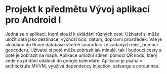 # Projekt k předmětu Vývoj aplikací pro Android I
Jedná se o aplikaci, která slouží k ukládání různých cest. Uživatel si může uložit data jako destinace, výchozí bod, datum, dopravní prostředek. Vše je ukládáno do Room database včetně souřadnic ze zadaných míst, pomocí geocoderu. Uživatel si poté může zobrazit jak minulé, tak i budoucí cesty a poté je zobrazit na mapě. Aplikace umožní sdílení pomocí QR kódu, který vede na přidání události do google kalendáře. Aplikace je psána v architektuře MVVM, využívá dependency injection, safeargs a coroutines.

